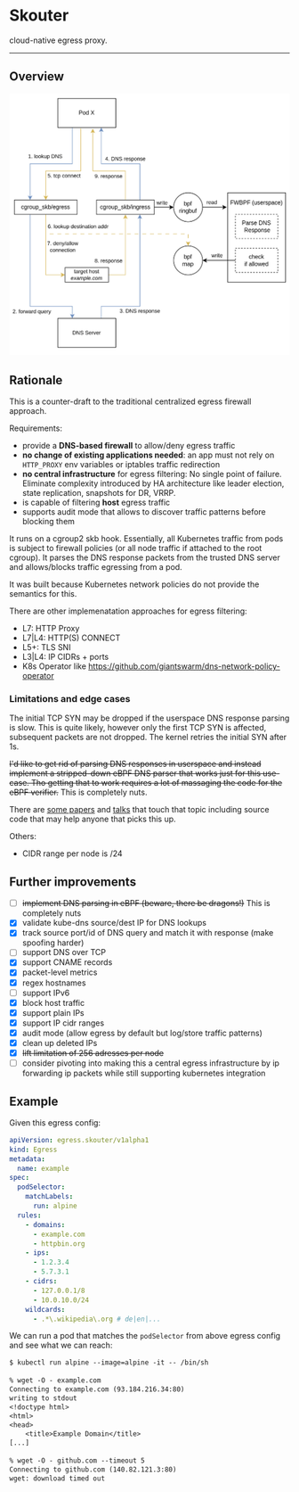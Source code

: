 # Skouter

cloud-native egress proxy.

---

## Overview

![overview](overview.png)

## Rationale

This is a counter-draft to the traditional centralized egress firewall approach.

Requirements:

- provide a **DNS-based firewall** to allow/deny egress traffic
- **no change of existing applications needed**: an app must not rely on `HTTP_PROXY` env variables or iptables traffic redirection
- **no central infrastructure** for egress filtering: No single point of failure. Eliminate complexity introduced by HA architecture like leader election, state replication, snapshots for DR, VRRP.
- is capable of filtering **host** egress traffic
- supports audit mode that allows to discover traffic patterns before blocking them

It runs on a cgroup2 skb hook. Essentially, all Kubernetes traffic from pods is subject to firewall policies (or all node traffic if attached to the root cgroup).
It parses the DNS response packets from the trusted DNS server and allows/blocks traffic egressing from a pod.

It was built because Kubernetes network policies do not provide the semantics for this.

There are other implemenatation approaches for egress filtering:

- L7: HTTP Proxy
- L7|L4: HTTP(S) CONNECT
- L5+: TLS SNI
- L3|L4: IP CIDRs + ports
- K8s Operator like https://github.com/giantswarm/dns-network-policy-operator

### Limitations and edge cases

The initial TCP SYN may be dropped if the userspace DNS response parsing is slow.
This is quite likely, however only the first TCP SYN is affected, subsequent packets are not dropped.
The kernel retries the initial SYN after 1s.

~~I'd like to get rid of parsing DNS responses in userspace and instead implement a stripped-down eBPF DNS parser that works just for this use-case. Tho getting that to work requires a lot of massaging the code for the eBPF verifier.~~ This is completely nuts.

There are [some papers](https://www.nlnetlabs.nl/downloads/publications/DNS-augmentation-with-eBPF.pdf) and [talks](https://www.nanog.org/news-stories/nanog-tv/nanog-81-webcast/xdperiments-tinkering-with-dns-and-xdp/) that touch that topic including source code that may help anyone that picks this up.

Others:

- CIDR range per node is /24

## Further improvements

- [ ] ~~implement DNS parsing in eBPF (beware, there be dragons!)~~ This is completely nuts
- [x] validate kube-dns source/dest IP for DNS lookups
- [x] track source port/id of DNS query and match it with response (make spoofing harder)
- [ ] support DNS over TCP
- [x] support CNAME records
- [x] packet-level metrics
- [x] regex hostnames
- [ ] support IPv6
- [x] block host traffic
- [x] support plain IPs
- [x] support IP cidr ranges
- [x] audit mode (allow egress by default but log/store traffic patterns)
- [x] clean up deleted IPs
- [x] ~~lift limitation of 256 adresses per node~~
- [ ] consider pivoting into making this a central egress infrastructure by ip forwarding ip packets while still supporting kubernetes integration

## Example

Given this egress config:

```yaml
apiVersion: egress.skouter/v1alpha1
kind: Egress
metadata:
  name: example
spec:
  podSelector:
    matchLabels:
      run: alpine
  rules:
    - domains:
      - example.com
      - httpbin.org
    - ips:
      - 1.2.3.4
      - 5.7.3.1
    - cidrs:
      - 127.0.0.1/8
      - 10.0.10.0/24
    wildcards:
      - .*\.wikipedia\.org # de|en|...
```

We can run a pod that matches the `podSelector` from above egress config
and see what we can reach:

```shell
$ kubectl run alpine --image=alpine -it -- /bin/sh

% wget -O - example.com
Connecting to example.com (93.184.216.34:80)
writing to stdout
<!doctype html>
<html>
<head>
    <title>Example Domain</title>
[...]

% wget -O - github.com --timeout 5
Connecting to github.com (140.82.121.3:80)
wget: download timed out
```
